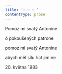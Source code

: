 ```yaml
---
title: '– – – '
contentType: prose
---
```


Pomoz mi svatý Antoníne

ó pokoušených patrone

pomoz mi svatý Antoníne

abych měl sílu říct jim ne

20\. května 1983
